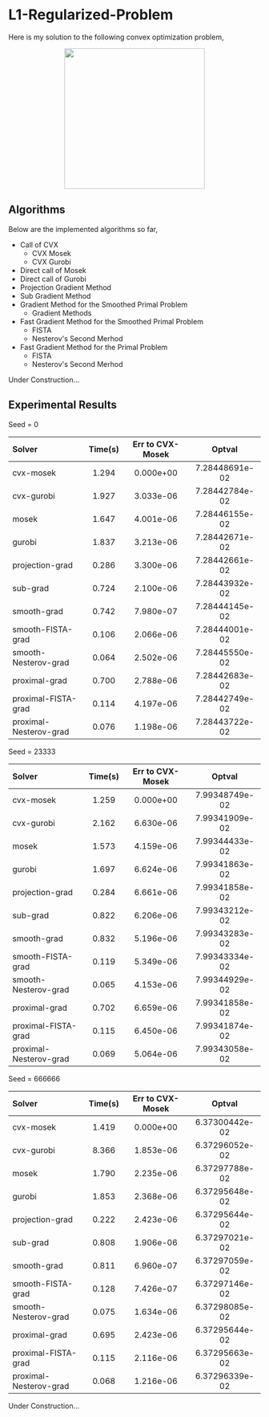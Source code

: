 # L1-Regularized-Problem
Here is my solution to the following convex optimization problem,

<div align = 'center'>
<img src = "https://raw.githubusercontent.com/hzxsnczpku/L1-Regularized-Problem/master/images/eq1.gif" width='280px'>
</div>

## Algorithms
Below are the implemented algorithms so far,
* Call of CVX
  * CVX Mosek
  * CVX Gurobi
* Direct call of Mosek
* Direct call of Gurobi
* Projection Gradient Method
* Sub Gradient Method
* Gradient Method for the Smoothed Primal Problem
  * Gradient Methods
* Fast Gradient Method for the Smoothed Primal Problem
  * FISTA
  * Nesterov's Second Merhod
* Fast Gradient Method for the Primal Problem
  * FISTA
  * Nesterov's Second Merhod

Under Construction...

## Experimental Results
Seed = 0

| Solver                 | Time(s) | Err to CVX-Mosek |     Optval     |
| :--------------------- | :----:  | :--------------: | :------------: |
| cvx-mosek              |  1.294  |    0.000e+00     | 7.28448691e-02 |
| cvx-gurobi             |  1.927  |    3.033e-06     | 7.28442784e-02 |
| mosek                  |  1.647  |    4.001e-06     | 7.28446155e-02 |
| gurobi                 |  1.837  |    3.213e-06     | 7.28442671e-02 |
| projection-grad        |  0.286  |    3.300e-06     | 7.28442661e-02 |
| sub-grad               |  0.724  |    2.100e-06     | 7.28443932e-02 |
| smooth-grad            |  0.742  |    7.980e-07     | 7.28444145e-02 |
| smooth-FISTA-grad      |  0.106  |    2.066e-06     | 7.28444001e-02 |
| smooth-Nesterov-grad   |  0.064  |    2.502e-06     | 7.28445550e-02 |
| proximal-grad          |  0.700  |    2.788e-06     | 7.28442683e-02 |
| proximal-FISTA-grad    |  0.114  |    4.197e-06     | 7.28442749e-02 |
| proximal-Nesterov-grad |  0.076  |    1.198e-06     | 7.28443722e-02 |

Seed = 23333

| Solver                 | Time(s) | Err to CVX-Mosek |     Optval     |
| :--------------------- | :----:  | :--------------: | :------------: |
| cvx-mosek              |  1.259  |     0.000e+00    | 7.99348749e-02 |
| cvx-gurobi             |  2.162  |     6.630e-06    | 7.99341909e-02 |
| mosek                  |  1.573  |     4.159e-06    | 7.99344433e-02 |
| gurobi                 |  1.697  |     6.624e-06    | 7.99341863e-02 |
| projection-grad        |  0.284  |     6.661e-06    | 7.99341858e-02 |
| sub-grad               |  0.822  |     6.206e-06    | 7.99343212e-02 |
| smooth-grad            |  0.832  |     5.196e-06    | 7.99343283e-02 |
| smooth-FISTA-grad      |  0.119  |     5.349e-06    | 7.99343334e-02 |
| smooth-Nesterov-grad   |  0.065  |     4.153e-06    | 7.99344929e-02 |
| proximal-grad          |  0.702  |     6.659e-06    | 7.99341858e-02 |
| proximal-FISTA-grad    |  0.115  |     6.450e-06    | 7.99341874e-02 |
| proximal-Nesterov-grad |  0.069  |     5.064e-06    | 7.99343058e-02 |

Seed = 666666

| Solver                 | Time(s) | Err to CVX-Mosek |     Optval     |
| :--------------------- | :----:  | :--------------: | :------------: |
| cvx-mosek              |  1.419  |     0.000e+00    | 6.37300442e-02 |
| cvx-gurobi             |  8.366  |     1.853e-06    | 6.37296052e-02 |
| mosek                  |  1.790  |     2.235e-06    | 6.37297788e-02 |
| gurobi                 |  1.853  |     2.368e-06    | 6.37295648e-02 |
| projection-grad        |  0.222  |     2.423e-06    | 6.37295644e-02 |
| sub-grad               |  0.808  |     1.906e-06    | 6.37297021e-02 |
| smooth-grad            |  0.811  |     6.960e-07    | 6.37297059e-02 |
| smooth-FISTA-grad      |  0.128  |     7.426e-07    | 6.37297146e-02 |
| smooth-Nesterov-grad   |  0.075  |     1.634e-06    | 6.37298085e-02 |
| proximal-grad          |  0.695  |     2.423e-06    | 6.37295644e-02 |
| proximal-FISTA-grad    |  0.115  |     2.116e-06    | 6.37295663e-02 |
| proximal-Nesterov-grad |  0.068  |     1.216e-06    | 6.37296339e-02 |

Under Construction...
